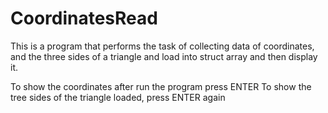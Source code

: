 # CoordinatesRead
This is a program that performs the task of collecting data of coordinates, and the three sides of a triangle and load into struct array and then display it.

To show the coordinates after run the program press ENTER
To show the tree sides of the triangle loaded, press ENTER again

